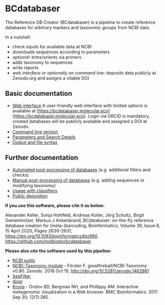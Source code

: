 # BCdatabaser

The Reference DB Creator (BCdatabaser) is a pipeline to create reference databases for arbitrary markers and taxonomic groups from NCBI data.

In a nutshell:
* check inputs for available data at NCBI
* downloads sequences according to parameters 
* *optional:* trims/orients via primers
*  adds taxonomy to sequences
*  write reports
*  *web interface or optionally on command line:* deposits data publicly at Zenodo.org and assigns a citable DOI

## Basic documentation 
* [Web interface](./web.md) A user-friendly web interface with limited options is available at [https://bcdatabaser.molecular.eco](https://bcdatabaser.molecular.eco). Login via ORCID is mandatory, created databases will be publicly available and assigned a DOI at Zenodo. 
* [Command line version](cmd.md)
* [Parameters and Search Details](parameters.md)
* [Output and file syntax](output.md)

## Further documentation 
* [Automated post-processing of databases](postprocessing.md) (e.g. additional filters and checks)
* [Manual post-processing of databases](postprocessing_manual.md) (e.g. adding sequences or modifying taxonomy)
* [Usage with classifiers](classification.md)
* [Public deposition](public_deposition.md)
 
**If you use this software, please cite it as below:**

Alexander Keller, Sonja Hohlfeld, Andreas Kolter, Jörg Schultz, Birgit Gemeinholzer,
Markus J Ankenbrand, BCdatabaser: on-the-fly reference database creation for 
(meta-)barcoding, Bioinformatics, Volume 36, Issue 8, 15 April 2020, Pages 2630–2631,
https://doi.org/10.1093/bioinformatics/btz960
https://github.com/molbiodiv/bcdatabaser

**Please also cite the software used by this pipeline:**
* [NCBI eutils](https://www.ncbi.nlm.nih.gov/books/NBK25500/)
* [NCBI::Taxonomy module](https://github.com/greatfireball/NCBI-Taxonomy) - Förster F. greatfireball/NCBI-Taxonomy v0.90. Zenodo. 2018 Oct 15; http://doi.org/10.5281/zenodo.1462861
*  [SeqFilter](https://github.com/BioInf-Wuerzburg/SeqFilter)
*  [dispr](https://github.com/douglasgscofield/dispr)
*  [Krona](https://github.com/marbl/Krona) - Ondov BD, Bergman NH, and Phillippy AM. Interactive metagenomic visualization in a Web browser. BMC Bioinformatics. 2011 Sep 30; 12(1):385.

 
